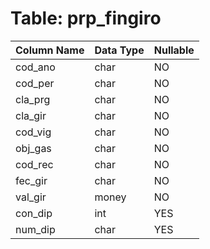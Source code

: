 # Table: prp_fingiro

| Column Name | Data Type | Nullable |
|-------------|-----------|----------|
| cod_ano | char | NO |
| cod_per | char | NO |
| cla_prg | char | NO |
| cla_gir | char | NO |
| cod_vig | char | NO |
| obj_gas | char | NO |
| cod_rec | char | NO |
| fec_gir | char | NO |
| val_gir | money | NO |
| con_dip | int | YES |
| num_dip | char | YES |
